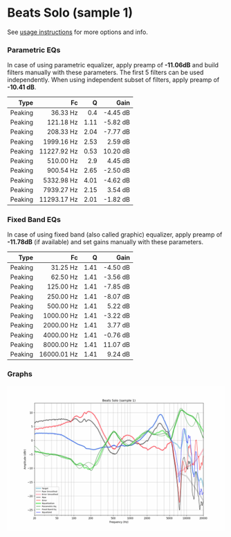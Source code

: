 # Beats Solo (sample 1)
See [usage instructions](https://github.com/jaakkopasanen/AutoEq#usage) for more options and info.

### Parametric EQs
In case of using parametric equalizer, apply preamp of **-11.06dB** and build filters manually
with these parameters. The first 5 filters can be used independently.
When using independent subset of filters, apply preamp of **-10.41 dB**.

| Type    | Fc          |    Q | Gain     |
|--------:|------------:|-----:|---------:|
| Peaking | 36.33 Hz    | 0.4  | -4.45 dB |
| Peaking | 121.18 Hz   | 1.11 | -5.82 dB |
| Peaking | 208.33 Hz   | 2.04 | -7.77 dB |
| Peaking | 1999.16 Hz  | 2.53 | 2.59 dB  |
| Peaking | 11227.92 Hz | 0.53 | 10.20 dB |
| Peaking | 510.00 Hz   | 2.9  | 4.45 dB  |
| Peaking | 900.54 Hz   | 2.65 | -2.50 dB |
| Peaking | 5332.98 Hz  | 4.01 | -4.62 dB |
| Peaking | 7939.27 Hz  | 2.15 | 3.54 dB  |
| Peaking | 11293.17 Hz | 2.01 | -1.82 dB |

### Fixed Band EQs
In case of using fixed band (also called graphic) equalizer, apply preamp of **-11.78dB**
(if available) and set gains manually with these parameters.

| Type    | Fc          |    Q | Gain     |
|--------:|------------:|-----:|---------:|
| Peaking | 31.25 Hz    | 1.41 | -4.50 dB |
| Peaking | 62.50 Hz    | 1.41 | -3.56 dB |
| Peaking | 125.00 Hz   | 1.41 | -7.85 dB |
| Peaking | 250.00 Hz   | 1.41 | -8.07 dB |
| Peaking | 500.00 Hz   | 1.41 | 5.22 dB  |
| Peaking | 1000.00 Hz  | 1.41 | -3.22 dB |
| Peaking | 2000.00 Hz  | 1.41 | 3.77 dB  |
| Peaking | 4000.00 Hz  | 1.41 | -0.76 dB |
| Peaking | 8000.00 Hz  | 1.41 | 11.07 dB |
| Peaking | 16000.01 Hz | 1.41 | 9.24 dB  |

### Graphs
![](./Beats%20Solo%20(sample%201).png)